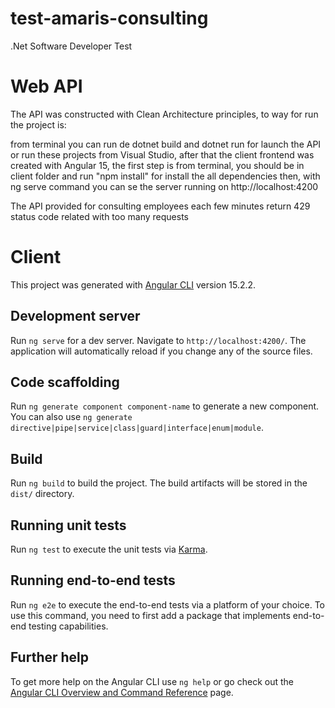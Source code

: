 # test-amaris-consulting
.Net Software Developer Test

# Web API

The API was constructed with Clean Architecture principles, to way for run the project is:

from terminal you can run de dotnet build and dotnet run for launch the API or run these projects from Visual Studio, after that the client frontend was created with Angular 15, the first step is from terminal, you should be in client folder and run "npm install" for install the all dependencies then, with ng serve command you can se the server running on http://localhost:4200

The API provided for consulting employees each few minutes return 429 status code related with too many requests


# Client

This project was generated with [Angular CLI](https://github.com/angular/angular-cli) version 15.2.2.

## Development server

Run `ng serve` for a dev server. Navigate to `http://localhost:4200/`. The application will automatically reload if you change any of the source files.

## Code scaffolding

Run `ng generate component component-name` to generate a new component. You can also use `ng generate directive|pipe|service|class|guard|interface|enum|module`.

## Build

Run `ng build` to build the project. The build artifacts will be stored in the `dist/` directory.

## Running unit tests

Run `ng test` to execute the unit tests via [Karma](https://karma-runner.github.io).

## Running end-to-end tests

Run `ng e2e` to execute the end-to-end tests via a platform of your choice. To use this command, you need to first add a package that implements end-to-end testing capabilities.

## Further help

To get more help on the Angular CLI use `ng help` or go check out the [Angular CLI Overview and Command Reference](https://angular.io/cli) page.
